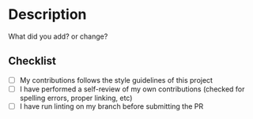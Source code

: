 # Description

What did you add? or change?

## Checklist

- [ ] My contributions follows the style guidelines of this project
- [ ] I have performed a self-review of my own contributions (checked for spelling errors, proper linking, etc)
- [ ] I have run linting on my branch before submitting the PR
